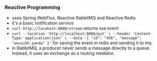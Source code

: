 ### Reactive Programming

- uses Spring WebFlux, Reactive RabbitMQ and Reactive Redis
- it's a basic notification service
- `curl http://locahost:8080/stream` returns sse event
- `curl --location 'http://localhost:8080/put' \
  --header 'Content-Type: application/json' \
  --data '{
  "id": "456",
  "message": "anusikh panda"
  }'` for saving the event in redis and sending it to mq
- in RabbitMQ, a producer never sends a message directly to a queue. Instead, it uses an exchange as a routing mediator.